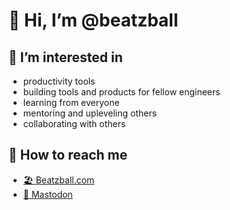 # 👋 Hi, I’m @beatzball

## 🧐 I’m interested in
- productivity tools
- building tools and products for fellow engineers
- learning from everyone
- mentoring and upleveling others
- collaborating with others

## 🚀 How to reach me
- <a href="https://www.beatzball.com">🏖 Beatzball.com</a>
- <a target="_blank" rel="me" href="https://fosstodon.org/@beatzball">🐘 Mastodon</a>

<!---
beatzball/beatzball is a ✨ special ✨ repository because its `README.md` (this file) appears on your GitHub profile.
You can click the Preview link to take a look at your changes.
--->

